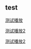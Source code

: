 ## test
[测试播放](https://xunyhu.github.io/Test/gulp/test3.html)

[测试播放2](https://xunyhu.github.io/Test/gulp/test4.html)

[测试播放2](https://xunyhu.github.io/Test/gulp/test5.html)
